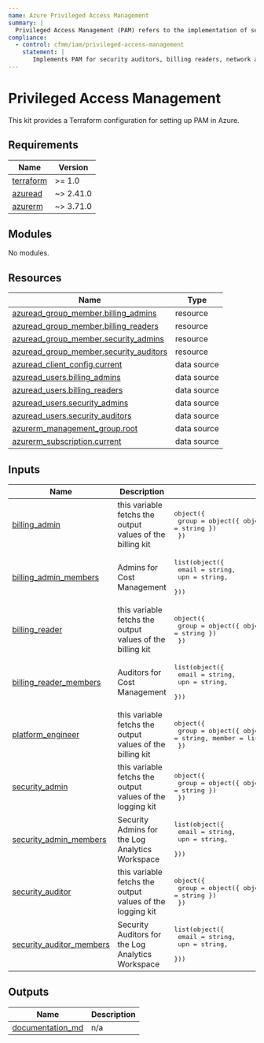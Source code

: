```yaml
---
name: Azure Privileged Access Management
summary: |
  Privileged Access Management (PAM) refers to the implementation of security measures and best practices to control and monitor access to critical resources within cloud platforms. For cloud foundation teams, it is about safeguarding administrative roles that enable access to core infrastructure, ensuring the security, compliance, and visibility needed to oversee application teams' cloud usage.
compliance:
  - control: cfmm/iam/privileged-access-management
    statement: |
       Implements PAM for security auditors, billing readers, network admins.
---
```


# Privileged Access Management

This kit provides a Terraform configuration for setting up PAM in Azure.

<!-- BEGIN_TF_DOCS -->
## Requirements

| Name | Version |
|------|---------|
| <a name="requirement_terraform"></a> [terraform](#requirement\_terraform) | >= 1.0 |
| <a name="requirement_azuread"></a> [azuread](#requirement\_azuread) | ~> 2.41.0 |
| <a name="requirement_azurerm"></a> [azurerm](#requirement\_azurerm) | ~> 3.71.0 |

## Modules

No modules.

## Resources

| Name | Type |
|------|------|
| [azuread_group_member.billing_admins](https://registry.terraform.io/providers/hashicorp/azuread/latest/docs/resources/group_member) | resource |
| [azuread_group_member.billing_readers](https://registry.terraform.io/providers/hashicorp/azuread/latest/docs/resources/group_member) | resource |
| [azuread_group_member.security_admins](https://registry.terraform.io/providers/hashicorp/azuread/latest/docs/resources/group_member) | resource |
| [azuread_group_member.security_auditors](https://registry.terraform.io/providers/hashicorp/azuread/latest/docs/resources/group_member) | resource |
| [azuread_client_config.current](https://registry.terraform.io/providers/hashicorp/azuread/latest/docs/data-sources/client_config) | data source |
| [azuread_users.billing_admins](https://registry.terraform.io/providers/hashicorp/azuread/latest/docs/data-sources/users) | data source |
| [azuread_users.billing_readers](https://registry.terraform.io/providers/hashicorp/azuread/latest/docs/data-sources/users) | data source |
| [azuread_users.security_admins](https://registry.terraform.io/providers/hashicorp/azuread/latest/docs/data-sources/users) | data source |
| [azuread_users.security_auditors](https://registry.terraform.io/providers/hashicorp/azuread/latest/docs/data-sources/users) | data source |
| [azurerm_management_group.root](https://registry.terraform.io/providers/hashicorp/azurerm/latest/docs/data-sources/management_group) | data source |
| [azurerm_subscription.current](https://registry.terraform.io/providers/hashicorp/azurerm/latest/docs/data-sources/subscription) | data source |

## Inputs

| Name | Description | Type | Default | Required |
|------|-------------|------|---------|:--------:|
| <a name="input_billing_admin"></a> [billing\_admin](#input\_billing\_admin) | this variable fetchs the output values of the billing kit | <pre>object({<br>    group = object({ object_id = string, display_name = string })<br>  })</pre> | n/a | yes |
| <a name="input_billing_admin_members"></a> [billing\_admin\_members](#input\_billing\_admin\_members) | Admins for Cost Management | <pre>list(object({<br>    email = string,<br>    upn   = string,<br>  }))</pre> | n/a | yes |
| <a name="input_billing_reader"></a> [billing\_reader](#input\_billing\_reader) | this variable fetchs the output values of the billing kit | <pre>object({<br>    group = object({ object_id = string, display_name = string })<br>  })</pre> | n/a | yes |
| <a name="input_billing_reader_members"></a> [billing\_reader\_members](#input\_billing\_reader\_members) | Auditors for Cost Management | <pre>list(object({<br>    email = string,<br>    upn   = string,<br>  }))</pre> | n/a | yes |
| <a name="input_platform_engineer"></a> [platform\_engineer](#input\_platform\_engineer) | this variable fetchs the output values of the billing kit | <pre>object({<br>    group = object({ object_id = string, display_name = string, member = list(string) })<br>  })</pre> | n/a | yes |
| <a name="input_security_admin"></a> [security\_admin](#input\_security\_admin) | this variable fetchs the output values of the logging kit | <pre>object({<br>    group = object({ object_id = string, display_name = string })<br>  })</pre> | n/a | yes |
| <a name="input_security_admin_members"></a> [security\_admin\_members](#input\_security\_admin\_members) | Security Admins for the Log Analytics Workspace | <pre>list(object({<br>    email = string,<br>    upn   = string,<br>  }))</pre> | n/a | yes |
| <a name="input_security_auditor"></a> [security\_auditor](#input\_security\_auditor) | this variable fetchs the output values of the logging kit | <pre>object({<br>    group = object({ object_id = string, display_name = string })<br>  })</pre> | n/a | yes |
| <a name="input_security_auditor_members"></a> [security\_auditor\_members](#input\_security\_auditor\_members) | Security Auditors for the Log Analytics Workspace | <pre>list(object({<br>    email = string,<br>    upn   = string,<br>  }))</pre> | n/a | yes |

## Outputs

| Name | Description |
|------|-------------|
| <a name="output_documentation_md"></a> [documentation\_md](#output\_documentation\_md) | n/a |
<!-- END_TF_DOCS -->
